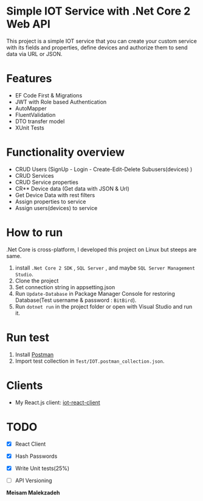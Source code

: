 # Simple IOT Service with .Net Core 2 Web API 

This project is a simple IOT service that you can create your custom service with its fields and properties, define devices and authorize them to send data via URL or JSON.

# Features
* EF Code First & Migrations
* JWT with Role based Authentication
* AutoMapper
* FluentValidation
* DTO transfer model
* XUnit Tests 

# Functionality overview
* CRUD Users (SignUp - Login - Create-Edit-Delete Subusers(devices) )
* CRUD Services
* CRUD Service properties
* CR** Device data (Get data with JSON & Url)
* Get Device Data with rest filters
* Assign properties to service
* Assign users(devices) to service

# How to run
.Net Core is cross-platform, I developed this project on Linux but steeps are same.
1. install `.Net Core 2 SDK` , `SQL Server` , and maybe `SQL Server Management Studio`.
2. Clone the project
3. Set connection string in appsetting.json
4. Run `Update-Database` in Package Manager Console for restoring Database(Test username & password : `BitBird`).
5. Run `dotnet run` in the project folder or open with Visual Studio and run it.

# Run test
1. Install [Postman](https://www.getpostman.com/)
2. Import test collection in `Test/IOT.postman_collection.json`.

# Clients
* My React.js client: [iot-react-client](https://github.com/MyBitBird/iot-react-client) 


# TODO
- [x] React Client 
- [x] Hash Passwords
- [x] Write Unit tests(25%)
- [ ] API Versioning


**Meisam Malekzadeh**
